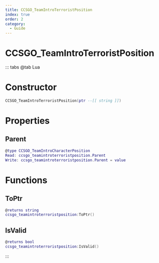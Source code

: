 ```yaml
---
title: CCSGO_TeamIntroTerroristPosition
index: true
order: 2
category:
  - Guide
---
```


# CCSGO_TeamIntroTerroristPosition

::: tabs
@tab Lua
# Constructor
```lua
CCSGO_TeamIntroTerroristPosition(ptr --[[ string ]])
```
# Properties
## Parent 
```lua
@type CCSGO_TeamIntroCharacterPosition
Read: ccsgo_teamintroterroristposition.Parent
Write: ccsgo_teamintroterroristposition.Parent = value
```
# Functions
## ToPtr
```lua
@returns string
ccsgo_teamintroterroristposition:ToPtr()
```
## IsValid
```lua
@returns bool
ccsgo_teamintroterroristposition:IsValid()
```

:::